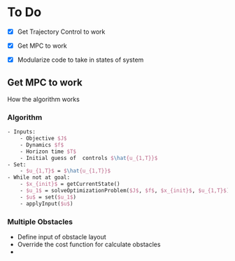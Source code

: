 # To Do
- [X] Get Trajectory Control to work 
- [X] Get MPC to work
- [X] Modularize code to take in states of system 


## Get MPC to work
How the algorithm works

### Algorithm
```Latex
- Inputs:
	- Objective $J$
	- Dynamics $f$
	- Horizon time $T$
	- Initial guess of  controls $\hat{u_{1,T}}$
- Set:
	- $u_{1,T}$ = $\hat{u_{1,T}}$
- While not at goal:
	- $x_{init}$ = getCurrentState() 
	- $u_1$ = solveOptimizationProblem($J$, $f$, $x_{init}$, $u_{1,T}$)  
	- $u$ = set($u_1$)
	- applyInput($u$)
```

### Multiple Obstacles
- Define input of obstacle layout
- Override the cost function for calculate obstacles 
- 
